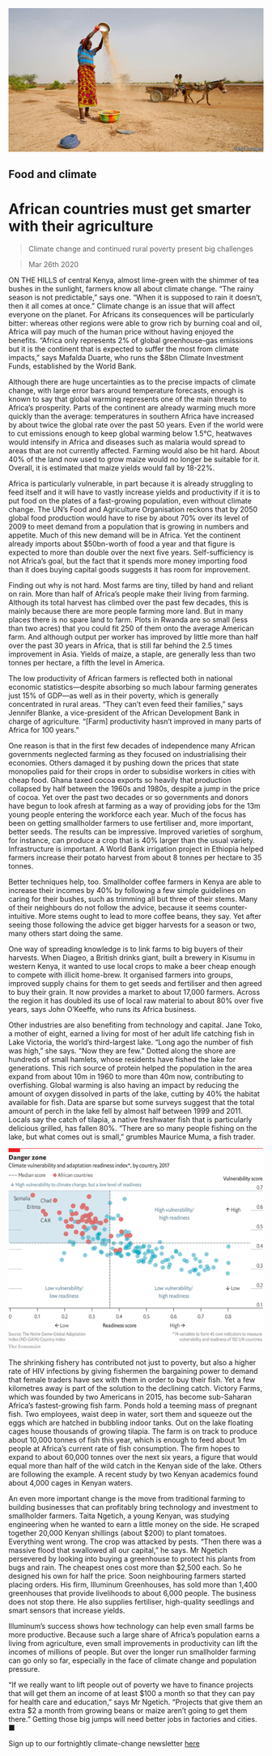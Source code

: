 ![](./images/20200328_SRP089_0.jpg)

## Food and climate

# African countries must get smarter with their agriculture

> Climate change and continued rural poverty present big challenges

> Mar 26th 2020

ON THE HILLS of central Kenya, almost lime-green with the shimmer of tea bushes in the sunlight, farmers know all about climate change. “The rainy season is not predictable,” says one. “When it is supposed to rain it doesn’t, then it all comes at once.” Climate change is an issue that will affect everyone on the planet. For Africans its consequences will be particularly bitter: whereas other regions were able to grow rich by burning coal and oil, Africa will pay much of the human price without having enjoyed the benefits. “Africa only represents 2% of global greenhouse-gas emissions but it is the continent that is expected to suffer the most from climate impacts,” says Mafalda Duarte, who runs the $8bn Climate Investment Funds, established by the World Bank.

Although there are huge uncertainties as to the precise impacts of climate change, with large error bars around temperature forecasts, enough is known to say that global warming represents one of the main threats to Africa’s prosperity. Parts of the continent are already warming much more quickly than the average: temperatures in southern Africa have increased by about twice the global rate over the past 50 years. Even if the world were to cut emissions enough to keep global warming below 1.5°C, heatwaves would intensify in Africa and diseases such as malaria would spread to areas that are not currently affected. Farming would also be hit hard. About 40% of the land now used to grow maize would no longer be suitable for it. Overall, it is estimated that maize yields would fall by 18-22%.

Africa is particularly vulnerable, in part because it is already struggling to feed itself and it will have to vastly increase yields and productivity if it is to put food on the plates of a fast-growing population, even without climate change. The UN’s Food and Agriculture Organisation reckons that by 2050 global food production would have to rise by about 70% over its level of 2009 to meet demand from a population that is growing in numbers and appetite. Much of this new demand will be in Africa. Yet the continent already imports about $50bn-worth of food a year and that figure is expected to more than double over the next five years. Self-sufficiency is not Africa’s goal, but the fact that it spends more money importing food than it does buying capital goods suggests it has room for improvement.

Finding out why is not hard. Most farms are tiny, tilled by hand and reliant on rain. More than half of Africa’s people make their living from farming. Although its total harvest has climbed over the past few decades, this is mainly because there are more people farming more land. But in many places there is no spare land to farm. Plots in Rwanda are so small (less than two acres) that you could fit 250 of them onto the average American farm. And although output per worker has improved by little more than half over the past 30 years in Africa, that is still far behind the 2.5 times improvement in Asia. Yields of maize, a staple, are generally less than two tonnes per hectare, a fifth the level in America.

The low productivity of African farmers is reflected both in national economic statistics—despite absorbing so much labour farming generates just 15% of GDP—as well as in their poverty, which is generally concentrated in rural areas. “They can’t even feed their families,” says Jennifer Blanke, a vice-president of the African Development Bank in charge of agriculture. “[Farm] productivity hasn’t improved in many parts of Africa for 100 years.”

One reason is that in the first few decades of independence many African governments neglected farming as they focused on industrialising their economies. Others damaged it by pushing down the prices that state monopolies paid for their crops in order to subsidise workers in cities with cheap food. Ghana taxed cocoa exports so heavily that production collapsed by half between the 1960s and 1980s, despite a jump in the price of cocoa. Yet over the past two decades or so governments and donors have begun to look afresh at farming as a way of providing jobs for the 13m young people entering the workforce each year. Much of the focus has been on getting smallholder farmers to use fertiliser and, more important, better seeds. The results can be impressive. Improved varieties of sorghum, for instance, can produce a crop that is 40% larger than the usual variety. Infrastructure is important. A World Bank irrigation project in Ethiopia helped farmers increase their potato harvest from about 8 tonnes per hectare to 35 tonnes.

Better techniques help, too. Smallholder coffee farmers in Kenya are able to increase their incomes by 40% by following a few simple guidelines on caring for their bushes, such as trimming all but three of their stems. Many of their neighbours do not follow the advice, because it seems counter-intuitive. More stems ought to lead to more coffee beans, they say. Yet after seeing those following the advice get bigger harvests for a season or two, many others start doing the same.

One way of spreading knowledge is to link farms to big buyers of their harvests. When Diageo, a British drinks giant, built a brewery in Kisumu in western Kenya, it wanted to use local crops to make a beer cheap enough to compete with illicit home-brew. It organised farmers into groups, improved supply chains for them to get seeds and fertiliser and then agreed to buy their grain. It now provides a market to about 17,000 farmers. Across the region it has doubled its use of local raw material to about 80% over five years, says John O’Keeffe, who runs its Africa business.

Other industries are also benefiting from technology and capital. Jane Toko, a mother of eight, earned a living for most of her adult life catching fish in Lake Victoria, the world’s third-largest lake. “Long ago the number of fish was high,” she says. “Now they are few.” Dotted along the shore are hundreds of small hamlets, whose residents have fished the lake for generations. This rich source of protein helped the population in the area expand from about 10m in 1960 to more than 40m now, contributing to overfishing. Global warming is also having an impact by reducing the amount of oxygen dissolved in parts of the lake, cutting by 40% the habitat available for fish. Data are sparse but some surveys suggest that the total amount of perch in the lake fell by almost half between 1999 and 2011. Locals say the catch of tilapia, a native freshwater fish that is particularly delicious grilled, has fallen 80%. “There are so many people fishing on the lake, but what comes out is small,” grumbles Maurice Muma, a fish trader.

![](./images/20200328_SRC462.png)

The shrinking fishery has contributed not just to poverty, but also a higher rate of HIV infections by giving fishermen the bargaining power to demand that female traders have sex with them in order to buy their fish. Yet a few kilometres away is part of the solution to the declining catch. Victory Farms, which was founded by two Americans in 2015, has become sub-Saharan Africa’s fastest-growing fish farm. Ponds hold a teeming mass of pregnant fish. Two employees, waist deep in water, sort them and squeeze out the eggs which are hatched in bubbling indoor tanks. Out on the lake floating cages house thousands of growing tilapia. The farm is on track to produce about 10,000 tonnes of fish this year, which is enough to feed about 1m people at Africa’s current rate of fish consumption. The firm hopes to expand to about 60,000 tonnes over the next six years, a figure that would equal more than half of the wild catch in the Kenyan side of the lake. Others are following the example. A recent study by two Kenyan academics found about 4,000 cages in Kenyan waters.

An even more important change is the move from traditional farming to building businesses that can profitably bring technology and investment to smallholder farmers. Taita Ngetich, a young Kenyan, was studying engineering when he wanted to earn a little money on the side. He scraped together 20,000 Kenyan shillings (about $200) to plant tomatoes. Everything went wrong. The crop was attacked by pests. “Then there was a massive flood that swallowed all our capital,” he says. Mr Ngetich persevered by looking into buying a greenhouse to protect his plants from bugs and rain. The cheapest ones cost more than $2,500 each. So he designed his own for half the price. Soon neighbouring farmers started placing orders. His firm, Illuminum Greenhouses, has sold more than 1,400 greenhouses that provide livelihoods to about 6,000 people. The business does not stop there. He also supplies fertiliser, high-quality seedlings and smart sensors that increase yields.

Illuminum’s success shows how technology can help even small farms be more productive. Because such a large share of Africa’s population earns a living from agriculture, even small improvements in productivity can lift the incomes of millions of people. But over the longer run smallholder farming can go only so far, especially in the face of climate change and population pressure.

“If we really want to lift people out of poverty we have to finance projects that will get them an income of at least $100 a month so that they can pay for health care and education,” says Mr Ngetich. “Projects that give them an extra $2 a month from growing beans or maize aren’t going to get them there.” Getting those big jumps will need better jobs in factories and cities. ■

Sign up to our fortnightly climate-change newsletter [here](https://www.economist.com//theclimateissue/)